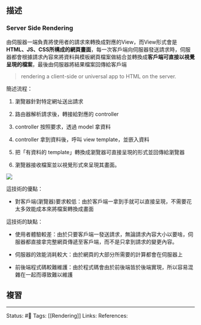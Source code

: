 ## 描述

### Server Side Rendering

由伺服器一端負責將使用者的請求來轉換成對應的View，而View形式會是**HTML、JS、CSS所構成的網頁畫面**，每一次客戶端向伺服器發送請求時，伺服器都會根據請求內容來將資料與模板網頁檔案做結合並轉換成**客戶端可直接以視覺呈現的檔案**，最後由伺服器將結果檔案回傳給客戶端

> rendering a client-side or universal app to HTML on the server.

簡述流程：

1. 瀏覽器針對特定網址送出請求

2. 路由器解析請求後，轉接給對應的 controller

3. controller 按照要求，透過 model 拿資料

4. controller 拿到資料後，呼叫 view template，並嵌入資料

5. 把「有資料的 template」轉換成瀏覽器可直接呈現的形式並回傳給瀏覽器

6. 瀏覽器接收檔案並以視覺形式來呈現其畫面。

![](https://res.cloudinary.com/dqfxgtyoi/image/upload/v1633596645/blog/network/ClientAndServer/MVCModel_dgvnhm.png)

  

這技術的優點：

- 對客戶端(瀏覽器)要求較低：由於客戶端一拿到手就可以直接呈現，不需要花太多效能成本來將檔案轉換成畫面

這技術的缺點：

- 使用者體驗較差：由於只要客戶端一發送請求，無論請求內容大小以要啥，伺服器都直接拿完整網頁傳遞至客戶端，而不是只拿到請求的變更內容。

- 伺服器的效能消耗較大：由於網頁的大部分所需要的計算都會在伺服器上

- 前後端程式碼較難維護：由於程式碼會由於前後端皆於後端實現，所以容易混雜在一起而導致難以維護


## 複習


---
Status: #🌱 
Tags:
[[Rendering]]
Links:
References: